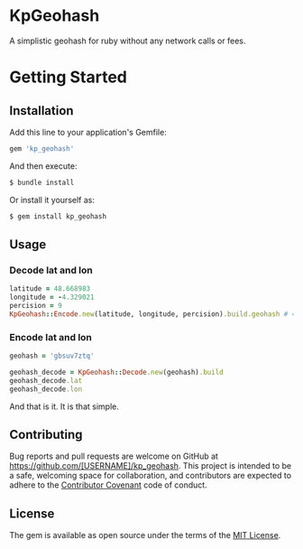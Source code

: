 # KpGeohash
A simplistic geohash for ruby without any network calls or fees.

# Getting Started

## Installation
Add this line to your application's Gemfile:

```ruby
gem 'kp_geohash'
```

And then execute:
```bash
$ bundle install
```

Or install it yourself as:
```bash
$ gem install kp_geohash
```

## Usage
### Decode lat and lon
```ruby
latitude = 48.668983
longitude = -4.329021
percision = 9
KpGeohash::Encode.new(latitude, longitude, percision).build.geohash # => gbsuv7ztq
```

### Encode lat and lon
```ruby
geohash = 'gbsuv7ztq'

geohash_decode = KpGeohash::Decode.new(geohash).build
geohash_decode.lat
geohash_decode.lon
```

And that is it. It is that simple.

## Contributing

Bug reports and pull requests are welcome on GitHub at https://github.com/[USERNAME]/kp_geohash. This project is intended to be a safe, welcoming space for collaboration, and contributors are expected to adhere to the [Contributor Covenant](http://contributor-covenant.org) code of conduct.


## License

The gem is available as open source under the terms of the [MIT License](http://opensource.org/licenses/MIT).

